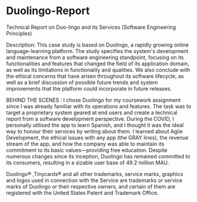 # Duolingo-Report
Technical Report on Duo-lingo and its Services (Software Engineering Principles)


Description:
This case study is based on Duolingo, a rapidly growing online
language-learning platform. The study specifies the system's development and
maintenance from a software engineering standpoint, focusing on its
functionalities and features that changed the field of its application domain,
as well as its limitations in functionality and qualities. We also conclude with
the ethical concerns that have arisen throughout its software lifecycle, as well
as a brief discussion of possible future trends and system improvements that
the platform could incorporate in future releases.

BEHIND THE SCENES :
  I chose Duolingo for my coursework assignment since I was already familiar with its operations and features. The task was to target a proprietary system geared at end users and create a technical report from a software development perspective. During the COVID, I personally utilised the app to learn Spanish, and I thought it was the ideal way to honour their services by writing about them. I learned about Agile Development, the ethical issues with any app (the GRAY lines), the revenue stream of the app, and how the company was able to maintain its commitment to its basic values—providing free education. Despite numerous changes since its inception, Duolingo has remained committed to its consumers, resulting in a sizable user base of  49.2 million MAU.





Duolingo®  ,Tinycards®  and all other trademarks, service marks, graphics and logos
used in connection with the Service are trademarks or service marks of Duolingo or
their respective owners, and certain of them are registered with the United States
Patent and Trademark Office.

